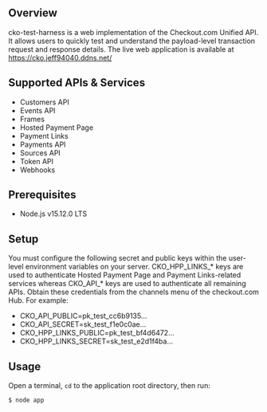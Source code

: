 ## Overview

cko-test-harness is a web implementation of the Checkout.com Unified API. It allows users to quickly test and understand the payload-level transaction request and response details. The live web application is available at https://cko.jeff94040.ddns.net/

## Supported APIs & Services

* Customers API
* Events API
* Frames
* Hosted Payment Page
* Payment Links
* Payments API
* Sources API
* Token API
* Webhooks

## Prerequisites

* Node.js v15.12.0 LTS

## Setup

You must configure the following secret and public keys within the user-level environment variables on your server. CKO_HPP_LINKS_* keys are used to authenticate Hosted Payment Page and Payment Links-related services whereas CKO_API_* keys are used to authenticate all remaining APIs. Obtain these credentials from the channels menu of the checkout.com Hub. For example:

* CKO_API_PUBLIC=pk_test_cc6b9135...
* CKO_API_SECRET=sk_test_f1e0c0ae...
* CKO_HPP_LINKS_PUBLIC=pk_test_bf4d6472...
* CKO_HPP_LINKS_SECRET=sk_test_e2d1f4ba...

## Usage

Open a terminal, ```cd``` to the application root directory, then run:

```console
$ node app
```